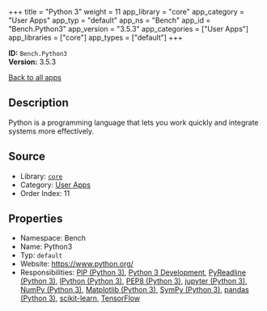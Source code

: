 ﻿+++
title = "Python 3"
weight = 11
app_library = "core"
app_category = "User Apps"
app_typ = "default"
app_ns = "Bench"
app_id = "Bench.Python3"
app_version = "3.5.3"
app_categories = ["User Apps"]
app_libraries = ["core"]
app_types = ["default"]
+++

**ID:** `Bench.Python3`  
**Version:** 3.5.3  
<!--more-->

[Back to all apps](/apps/)

## Description
Python is a programming language that lets you work quickly and integrate systems more effectively.

## Source

* Library: [`core`](/app_libraries/core)
* Category: [User Apps](/app_categories/user-apps)
* Order Index: 11

## Properties

* Namespace: Bench
* Name: Python3
* Typ: `default`
* Website: <https://www.python.org/>
* Responsibilities: [PIP (Python 3)](/apps/Bench.Python3.Pip), [Python 3 Development](/apps/Bench.Group.Python3Development), [PyReadline (Python 3)](/apps/Bench.Python3.PyReadline), [IPython (Python 3)](/apps/Bench.Python3.IPython), [PEP8 (Python 3)](/apps/Bench.Python3.PEP8), [jupyter (Python 3)](/apps/Bench.Python3.Jupyter), [NumPy (Python 3)](/apps/Bench.Python3.NumPy), [Matplotlib (Python 3)](/apps/Bench.Python3.Matplotlib), [SymPy (Python 3)](/apps/Bench.Python3.SymPy), [pandas (Python 3)](/apps/Bench.Python3.Pandas), [scikit-learn](/apps/Bench.Python3.SciKitLearn), [TensorFlow](/apps/Bench.Python3.TensorFlow)

